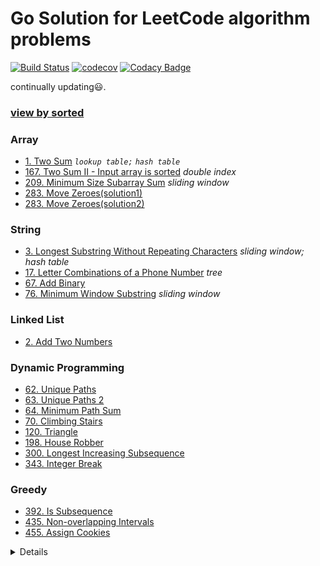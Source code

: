 # Go Solution for LeetCode algorithm problems

[![Build Status](https://travis-ci.org/zwfang/leetcode.svg?branch=master)](https://travis-ci.org/zwfang/leetcode)
[![codecov](https://codecov.io/gh/zwfang/leetcode/branch/master/graph/badge.svg)](https://codecov.io/gh/zwfang/leetcode)
[![Codacy Badge](https://api.codacy.com/project/badge/Grade/86cf2613fa544ab5b254e2a7e5d9deb8)](https://www.codacy.com/app/zwfang/leetcode?utm_source=github.com&amp;utm_medium=referral&amp;utm_content=zwfang/leetcode&amp;utm_campaign=Badge_Grade)

continually updating😃.

### [view by sorted](./src/README.md)

### Array
* [1. Two Sum](./src/0001_two_sum/twosum.go)               *`lookup table;`* *`hash table`*
* [167. Two Sum II - Input array is sorted](./src/0167_two_sum2/two_sum2.go)               *double index*
* [209. Minimum Size Subarray Sum](./src/0209_minimum_size_subarray_sum/minimum_size_subarray_sum.go)              *sliding window*
* [283. Move Zeroes(solution1)](./src/0283_move_zeroes/move_zeroes.go)
* [283. Move Zeroes(solution2)](./src/0283_move_zeroes/move_zeroes2.go)

### String
* [3. Longest Substring Without Repeating Characters](./src/0003_longest_substring_without_repeating_characters/longest_substring_without_repeating_characters.go)               *sliding window;*   *hash table*
* [17. Letter Combinations of a Phone Number](./src/0017_letter_combination_of_a_phone_number/letter_combination_of_phone_number.go)     *tree*
* [67. Add Binary](./src/0067_add_binary/add_binary.go)
* [76. Minimum Window Substring](./src/0076_minimum_window_substring/minimum_window_substring.go)               *sliding window*

### Linked List
* [2. Add Two Numbers](./src/0002_add_two_numbers/add_two_numbers.go)

### Dynamic Programming
* [62. Unique Paths](./src/0062_unique_paths/unique_paths.go)
* [63. Unique Paths 2](./src/0063_unique_paths_2/unique_paths2.go)
* [64. Minimum Path Sum](./src/0064_minimum_path_sum/minimum_path_sum.go)
* [70. Climbing Stairs](./src/0070_climbing_stairs/climbing_stairs.go)
* [120. Triangle](./src/0120_triangle/triangle.go)
* [198. House Robber](./src/0198_house_robber/house_robber.go)
* [300. Longest Increasing Subsequence](./src/0300_longest_increasing_subsequence/lis.go)
* [343. Integer Break](./src/0343_integer_break/integer_break.go)

### Greedy
* [392. Is Subsequence](./src/0392_is_subsequence/is_subsequence.go)
* [435. Non-overlapping Intervals](./src/0435_non_overlapping_intervals/greedy_solution.go)
* [455. Assign Cookies](./src/0455_assign_cookies/assign_cookies.go)

<details>
</details>
